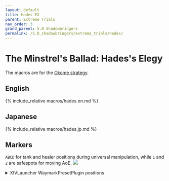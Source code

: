 ```yaml
---
layout: default
title: Hades EX
parent: Extreme Trials
nav_order: 3
grand_parent: 5.0 Shadowbringers
permalink: /5.0_shadowbringers/extreme_trials/hades/
---
```


# The Minstrel's Ballad: Hades's Elegy

The macros are for the [Okome strategy](https://blog.lariceworks.net/archives/268).

## English

{% include_relative macros/hades.en.md %}

## Japanese

{% include_relative macros/hades.jp.md %}

## Markers

`ABCD` for tank and healer positions during universal manipulation, while `1`
and `2` are safespots for moving AoE.
![]({{site.baseurl}}/images/5.0_shadowbringers/hades/markers.jpg)
<details markdown=block>
<summary>XIVLauncher WaymarkPresetPlugin positions</summary>

```json
{
  "Name":"Hades EX",
  "MapID":693,
  "A":{"X":100.0,"Y":0.0,"Z":95.35,"ID":0,"Active":true},
  "B":{"X":104.65,"Y":0.0,"Z":100.0,"ID":1,"Active":true},
  "C":{"X":100.0,"Y":0.0,"Z":104.65,"ID":2,"Active":true},
  "D":{"X":95.35,"Y":0.0,"Z":100.0,"ID":3,"Active":true},
  "One":{"X":94.9,"Y":0.0,"Z":95.95,"ID":4,"Active":true},
  "Two":{"X":105.1,"Y":0.0,"Z":95.95,"ID":5,"Active":true},
  "Three":{"X":0.0,"Y":0.0,"Z":0.0,"ID":6,"Active":false},
  "Four":{"X":0.0,"Y":0.0,"Z":0.0,"ID":7,"Active":false}
}
```

</details>

<script data-goatcounter="https://xivjpraids.goatcounter.com/count"
        async src="//gc.zgo.at/count.js"></script>
